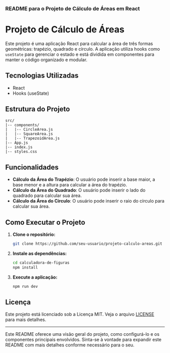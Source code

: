 ### README para o Projeto de Cálculo de Áreas em React

# Projeto de Cálculo de Áreas

Este projeto é uma aplicação React para calcular a área de três formas geométricas: trapézio, quadrado e círculo. A aplicação utiliza hooks como `useState` para gerenciar o estado e está dividida em componentes para manter o código organizado e modular.

## Tecnologias Utilizadas

- React
- Hooks (useState)

## Estrutura do Projeto

```
src/
|-- components/
|   |-- CircleArea.js
|   |-- SquareArea.js
|   |-- TrapezoidArea.js
|-- App.js
|-- index.js
|-- styles.css
```

## Funcionalidades

- **Cálculo da Área do Trapézio**: O usuário pode inserir a base maior, a base menor e a altura para calcular a área do trapézio.
- **Cálculo da Área do Quadrado**: O usuário pode inserir o lado do quadrado para calcular sua área.
- **Cálculo da Área do Círculo**: O usuário pode inserir o raio do círculo para calcular sua área.

## Como Executar o Projeto

1. **Clone o repositório:**
   ```bash
   git clone https://github.com/seu-usuario/projeto-calculo-areas.git
   ```

2. **Instale as dependências:**
   ```bash
   cd calculadora-de-figuras
   npm install
   ```

3. **Execute a aplicação:**
   ```bash
   npm run dev
   ```
  

## Licença

Este projeto está licenciado sob a Licença MIT. Veja o arquivo [LICENSE](LICENSE) para mais detalhes.

---

Este README oferece uma visão geral do projeto, como configurá-lo e os componentes principais envolvidos. Sinta-se à vontade para expandir este README com mais detalhes conforme necessário para o seu.
